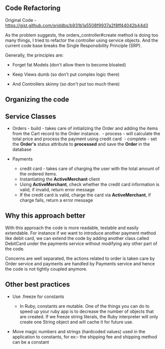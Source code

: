 ## Code Refactoring

Original Code - https://gist.github.com/sriddbs/b931b1a5508f9937a2f8ff44042b44d3

As the problem suggests, the orders_controller#create method is doing too many things, I tried to refactor the controller using service objects. And the current code base breaks the Single Responsibility Principle (SRP).

Generally, the principles are:

  *   Forget fat Models (don't allow them to become bloated) 

  * Keep Views dumb (so don't put complex logic there) 

  * And Controllers skinny (so don't put too much there) 

## Organizing the code

## Service Classes

  -  Orders
    - build - takes care of initializing the Order and adding the items from the Cart record to the Order instance. 
    - process - will calculate the total price and process the payment using credit card 
    - complete - set the **Order's** status attribute to **processed** and save the **Order** in the database 

  - Payments
    - credit card - takes care of charging the user with the total amount of the ordered items. 
    - Instantiating the **ActiveMerchant** client 
    - Using **ActiveMerchant**, check whether the credit card information is valid, if invalid, return error message 
    - If the credit card is valid, charge the card via **ActiveMerchant**, if charge fails, return a error message 

## Why this approach better

With this approach the code is more readable, testable and easily extendable. For instance if we want to introduce another payment method like debit card, we can extend the code by adding another class called DebitCard under the payments service without modifying any other part of the code.


Concerns are well separated, the actions related to order is taken care by Order service and payments are handled by Payments service and hence the code is not tightly coupled anymore.


## Other best practices

  - Use .freeze for constants 
    - In Ruby, constants are mutable. One of the things you can do to speed up your ruby app is to decrease the number of objects that are created. If we freeze string literals, the Ruby interpreter will only create one String object and will cache it for future use.


  - Move magic numbers and strings (hardcoded values) used in the application to constants, for ex:- the shipping fee and shipping method can be a constant 
